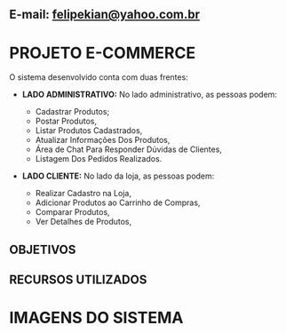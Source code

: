 ## E-mail: felipekian@yahoo.com.br

# PROJETO E-COMMERCE

O sistema desenvolvido conta com duas frentes:

* **LADO ADMINISTRATIVO:**
  No lado administrativo, as pessoas podem:
  * Cadastrar Produtos;
  * Postar Produtos,
  * Listar Produtos Cadastrados,
  * Atualizar Informações Dos Produtos,
  * Área de Chat Para Responder Dúvidas de Clientes,
  * Listagem Dos Pedidos Realizados.
  
* **LADO CLIENTE:**
  No lado da loja, as pessoas podem:
  * Realizar Cadastro na Loja,
  * Adicionar Produtos ao Carrinho de Compras,
  * Comparar Produtos,
  * Ver Detalhes de Produtos,
  
## OBJETIVOS

## RECURSOS UTILIZADOS


# IMAGENS DO SISTEMA
